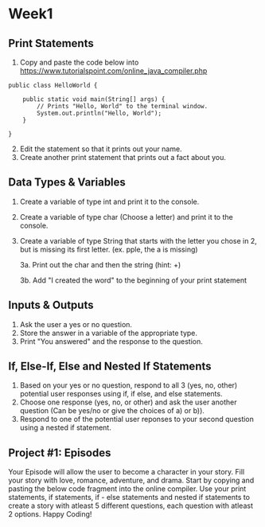 # Week1

## Print Statements 

1. Copy and paste the code below into https://www.tutorialspoint.com/online_java_compiler.php
```
public class HelloWorld {

    public static void main(String[] args) {
        // Prints "Hello, World" to the terminal window.
        System.out.println("Hello, World");
    }

}
```
2. Edit the statement so that it prints out your name.
3. Create another print statement that prints out a fact about you.

## Data Types & Variables 

1. Create a variable of type int and print it to the console.
2. Create a variable of type char (Choose a letter) and print it to the console.
3. Create a variable of type String that starts with the letter you chose in 2, but is missing its first letter. (ex. pple, the a is missing)
    
    3a. Print out the char and then the string (hint: +)
    
    3b. Add "I created the word" to the beginning of your print statement 
    
## Inputs & Outputs 

1. Ask the user a yes or no question.
2. Store the answer in a variable of the appropriate type.
3. Print "You answered" and the response to the question.

## If, Else-If, Else and Nested If Statements
1. Based on your yes or no question, respond to all 3 (yes, no, other) potential user responses using if, if else, and else statements. 
2. Choose one response (yes, no, or other) and ask the user another question (Can be yes/no or give the choices of a) or b)).
3. Respond to one of the potential user reponses to your second question using a nested if statement.

## Project #1: Episodes 
Your Episode will allow the user to become a character in your story. Fill your story with love, romance, adventure, and drama. Start by copying and pasting the below code fragment into the online compiler. Use your print statements, if statements, if - else statements and nested if statements to create a story with atleast 5 different questions, each question with atleast 2 options. Happy Coding!

